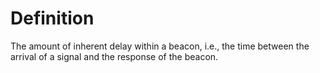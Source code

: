 # Definition

The amount of inherent delay within a beacon, i.e., the time between the
arrival of a signal and the response of the beacon.
